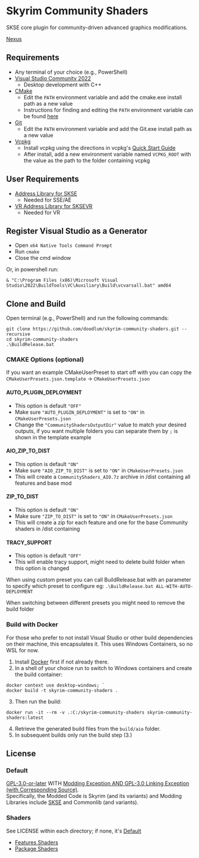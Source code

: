 # Skyrim Community Shaders

SKSE core plugin for community-driven advanced graphics modifications.

[Nexus](https://www.nexusmods.com/skyrimspecialedition/mods/86492)

## Requirements

- Any terminal of your choice (e.g., PowerShell)
- [Visual Studio Community 2022](https://visualstudio.microsoft.com/)
  - Desktop development with C++
- [CMake](https://cmake.org/)
  - Edit the `PATH` environment variable and add the cmake.exe install path as a new value
  - Instructions for finding and editing the `PATH` environment variable can be found [here](https://www.java.com/en/download/help/path.html)
- [Git](https://git-scm.com/downloads)
  - Edit the `PATH` environment variable and add the Git.exe install path as a new value
- [Vcpkg](https://github.com/microsoft/vcpkg)
  - Install vcpkg using the directions in vcpkg's [Quick Start Guide](https://github.com/microsoft/vcpkg#quick-start-windows)
  - After install, add a new environment variable named `VCPKG_ROOT` with the value as the path to the folder containing vcpkg

## User Requirements

- [Address Library for SKSE](https://www.nexusmods.com/skyrimspecialedition/mods/32444)
  - Needed for SSE/AE
- [VR Address Library for SKSEVR](https://www.nexusmods.com/skyrimspecialedition/mods/58101)
  - Needed for VR

## Register Visual Studio as a Generator

- Open `x64 Native Tools Command Prompt`
- Run `cmake`
- Close the cmd window

Or, in powershell run:
```pwsh
& "C:\Program Files (x86)\Microsoft Visual Studio\2022\BuildTools\VC\Auxiliary\Build\vcvarsall.bat" amd64
```

## Clone and Build
Open terminal (e.g., PowerShell) and run the following commands:

```
git clone https://github.com/doodlum/skyrim-community-shaders.git --recursive
cd skyrim-community-shaders
.\BuildRelease.bat
```

### CMAKE Options (optional)
If you want an example CMakeUserPreset to start off with you can copy the `CMakeUserPresets.json.template` -> `CMakeUserPresets.json`
#### AUTO_PLUGIN_DEPLOYMENT
* This option is default `"OFF"`
* Make sure `"AUTO_PLUGIN_DEPLOYMENT"` is set to `"ON"` in `CMakeUserPresets.json`
* Change the `"CommunityShadersOutputDir"` value to match your desired outputs, if you want multiple folders you can separate them by `;` is shown in the template example
#### AIO_ZIP_TO_DIST
* This option is default `"ON"`
* Make sure `"AIO_ZIP_TO_DIST"` is set to `"ON"` in `CMakeUserPresets.json`
* This will create a `CommunityShaders_AIO.7z` archive in /dist containing all features and base mod
#### ZIP_TO_DIST
* This option is default `"ON"`
* Make sure `"ZIP_TO_DIST"` is set to `"ON"` in `CMakeUserPresets.json`
* This will create a zip for each feature and one for the base Community shaders in /dist containing
#### TRACY_SUPPORT
* This option is default `"OFF"`
* This will enable tracy support, might need to delete build folder when this option is changed


When using custom preset you can call BuildRelease.bat with an parameter to specify which preset to configure eg:
`.\BuildRelease.bat ALL-WITH-AUTO-DEPLOYMENT`

When switching between different presets you might need to remove the build folder

### Build with Docker
For those who prefer to not install Visual Studio or other build dependencies on their machine, this encapsulates it. This uses Windows Containers, so no WSL for now.  
1. Install [Docker](https://www.docker.com/products/docker-desktop/) first if not already there. 
2. In a shell of your choice run to switch to Windows containers and create the build container:
```pwsh
docker context use desktop-windows; `
docker build -t skyrim-community-shaders .
```
3. Then run the build: 
```pwsh
docker run -it --rm -v .:C:/skyrim-community-shaders skyrim-community-shaders:latest
```
4. Retrieve the generated build files from the `build/aio` folder.
5. In subsequent builds only run the build step (3.)

## License

### Default

[GPL-3.0-or-later](COPYING) WITH [Modding Exception AND GPL-3.0 Linking Exception (with Corresponding Source)](EXCEPTIONS.md).  
Specifically, the Modded Code is Skyrim (and its variants) and Modding Libraries include [SKSE](https://skse.silverlock.org/) and Commonlib (and variants).

### Shaders

See LICENSE within each directory; if none, it's [Default](#default)

- [Features Shaders](features)
- [Package Shaders](package/Shaders/)
